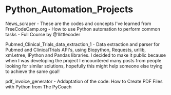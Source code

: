 # Python_Automation_Projects

News_scraper - These are the codes and concepts I've learned from FreeCodeCamp.org - How to use Python automation to perform common tasks - Full Course by @1littlecoder

Pubmed_Clinical_Trials_data_extraction_1 - Data extraction and parser for Pubmed and ClinicalTrials API's, using Biopython, Requests, urllib, xml.etree, IPython and Pandas libraries. I decided to make it public because when I was developing the project I encountered many posts from people looking for similar solutions, hopefully this might help someone else trying to achieve the same goal!

pdf_invoice_generator - Addaptation of the code: How to Create PDF Files with Python from The PyCoach
